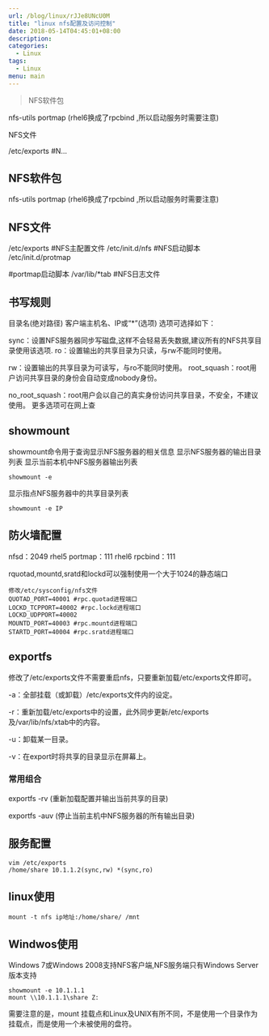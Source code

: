 ```yaml
---
url: /blog/linux/rJJe8UNcU0M
title: "linux nfs配置及访问控制"
date: 2018-05-14T04:45:01+08:00
description:
categories:
  - Linux
tags:
  - Linux
menu: main
---
```


> NFS软件包

nfs-utils portmap (rhel6换成了rpcbind ,所以启动服务时需要注意)

NFS文件

/etc/exports #N…

## NFS软件包

nfs-utils portmap (rhel6换成了rpcbind ,所以启动服务时需要注意)

## NFS文件

/etc/exports #NFS主配置文件 /etc/init.d/nfs #NFS启动脚本 /etc/init.d/protmap

#portmap启动脚本 /var/lib/*tab #NFS日志文件

## 书写规则

目录名(绝对路径) 客户端主机名、IP或“*”(选项) 选项可选择如下：

sync：设置NFS服务器同步写磁盘,这样不会轻易丢失数据,建议所有的NFS共享目录使用该选项. ro：设置输出的共享目录为只读，与rw不能同时使用。

rw：设置输出的共享目录为可读写，与ro不能同时使用。 root_squash：root用户访问共享目录的身份会自动变成nobody身份。

no_root_squash：root用户会以自己的真实身份访问共享目录，不安全，不建议使用。 更多选项可在网上查

## showmount

showmount命令用于查询显示NFS服务器的相关信息 显示NFS服务器的输出目录列表 显示当前本机中NFS服务器输出列表

```
showmount -e

```

显示指点NFS服务器中的共享目录列表

```
showmount -e IP

```

## 防火墙配置

nfsd：2049 rhel5 portmap：111 rhel6 rpcbind：111

rquotad,mountd,sratd和lockd可以强制使用一个大于1024的静态端口

```
修改/etc/sysconfig/nfs文件
QUOTAD_PORT=40001 #rpc.quotad进程端口
LOCKD_TCPPORT=40002 #rpc.lockd进程端口
LOCKD_UDPPORT=40002
MOUNTD_PORT=40003 #rpc.mountd进程端口
STARTD_PORT=40004 #rpc.sratd进程端口

```

## exportfs

修改了/etc/exports文件不需要重启nfs，只要重新加载/etc/exports文件即可。

-a：全部挂载（或卸载）/etc/exports文件内的设定。

-r：重新加载/etc/exports中的设置，此外同步更新/etc/exports及/var/lib/nfs/xtab中的内容。

-u：卸载某一目录。

-v：在export时将共享的目录显示在屏幕上。

### 常用组合

exportfs -rv (重新加载配置并输出当前共享的目录)

exportfs -auv (停止当前主机中NFS服务器的所有输出目录)

## 服务配置

```
vim /etc/exports
/home/share 10.1.1.2(sync,rw) *(sync,ro)

```

## linux使用

```
mount -t nfs ip地址:/home/share/ /mnt

```

## Windwos使用

Windows 7或Windows 2008支持NFS客户端,NFS服务端只有Windows Server版本支持

```
showmount -e 10.1.1.1
mount \\10.1.1.1\share Z:

```

需要注意的是，mount 挂载点和Linux及UNIX有所不同，不是使用一个目录作为挂载点，而是使用一个未被使用的盘符。